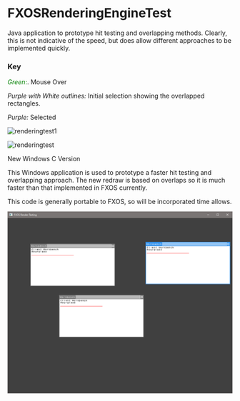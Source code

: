 # FXOSRenderingEngineTest
Java application to prototype hit testing and overlapping methods.  Clearly, this is not indicative of the speed, but does allow different approaches to be implemented quickly.

### Key

<span style="color:green">*Green*:</span>. Mouse Over

*Purple with White outlines:* Initial selection showing the overlapped rectangles.

*Purple:* Selected


![renderingtest1](https://user-images.githubusercontent.com/37045780/121402404-77711180-c91f-11eb-908c-e7a10844a8b8.png)


![renderingtest](https://user-images.githubusercontent.com/37045780/121402256-45f84600-c91f-11eb-97b8-2632d253121d.png)


New Windows C Version

This Windows application is used to prototype a faster hit testing and overlapping approach.  The new redraw is based on overlaps so it is much faster than that implemented in FXOS currently.

This code is generally portable to FXOS, so will be incorporated time allows.

![renderingtest](img/wintest.png)

